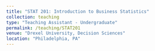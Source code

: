 ```yaml
---
title: "STAT 201: Introduction to Business Statistics"
collection: teaching
type: "Teaching Assistant - Undergraduate"
permalink: /teaching/STAT201
venue: "Drexel University, Decision Sciences"
location: "Philadelphia, PA"
---
```

